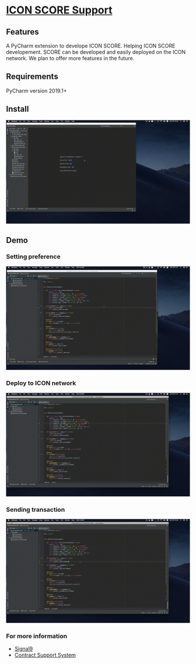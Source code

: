 
# [ICON SCORE Support](https://github.com/signal9dev/icon-pycharm-plugin)


## Features
A PyCharm extension to develope ICON SCORE.
Helping ICON SCORE developement. SCORE can be developed and easily deployed on the ICON network. We plan to offer more features in the future.

## Requirements
PyCharm version 2019.1+

## Install

![install](https://github.com/signal9dev/icon-pycharm-plugin/blob/master/images/installDemo.gif?raw=true)


## Demo
### Setting preference
![Demo1](https://github.com/signal9dev/icon-pycharm-plugin/blob/master/images/preferenceSettingDemo_v1.1.gif?raw=true)

### Deploy to ICON network
![Demo1](https://github.com/signal9dev/icon-pycharm-plugin/blob/master/images/deployDemo_v1.11.gif?raw=true)

### Sending transaction
![Demo1](https://github.com/signal9dev/icon-pycharm-plugin/blob/master/images/sendTrxDemo_v1.1.gif?raw=true)

### For more information

* [Signal9](http://signal9.io/)
* [Contract Support System](http://icon.signal9.io/)
